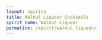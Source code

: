```yaml
---
layout: spirits
title: Walnut Liqueur Cocktails
spirit_name: Walnut Liqueur
permalink: /spirit/walnut_liqueur/
---
```


